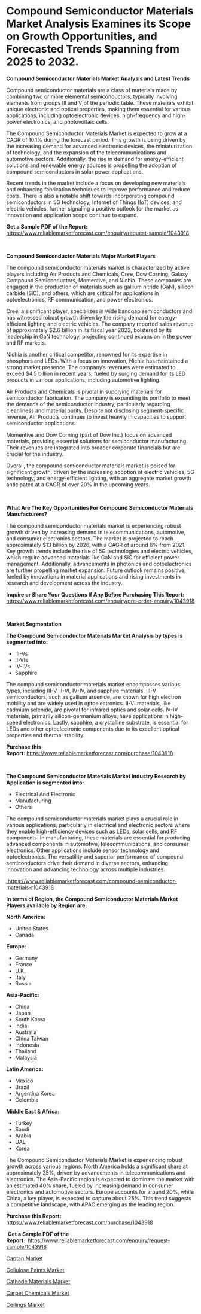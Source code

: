 <p><h1>Compound Semiconductor Materials Market Analysis Examines its Scope on Growth Opportunities, and Forecasted Trends Spanning from 2025 to 2032.</h1></p><p><strong>Compound Semiconductor Materials Market Analysis and Latest Trends</strong></p>
<p><p>Compound semiconductor materials are a class of materials made by combining two or more elemental semiconductors, typically involving elements from groups III and V of the periodic table. These materials exhibit unique electronic and optical properties, making them essential for various applications, including optoelectronic devices, high-frequency and high-power electronics, and photovoltaic cells. </p><p>The Compound Semiconductor Materials Market is expected to grow at a CAGR of 10.1% during the forecast period. This growth is being driven by the increasing demand for advanced electronic devices, the miniaturization of technology, and the expansion of the telecommunications and automotive sectors. Additionally, the rise in demand for energy-efficient solutions and renewable energy sources is propelling the adoption of compound semiconductors in solar power applications. </p><p>Recent trends in the market include a focus on developing new materials and enhancing fabrication techniques to improve performance and reduce costs. There is also a notable shift towards incorporating compound semiconductors in 5G technology, Internet of Things (IoT) devices, and electric vehicles, further signaling a positive outlook for the market as innovation and application scope continue to expand.</p></p>
<p><strong>Get a Sample PDF of the Report:&nbsp;</strong> <a href="https://www.reliablemarketforecast.com/enquiry/request-sample/1043918?utm_campaign=1097&utm_medium=2&utm_source=Github&utm_content=ia&utm_term=31032025&utm_id=compound-semiconductor-materials">https://www.reliablemarketforecast.com/enquiry/request-sample/1043918</a></p>
<p>&nbsp;</p>
<p><strong>Compound Semiconductor Materials Major Market Players</strong></p>
<p><p>The compound semiconductor materials market is characterized by active players including Air Products and Chemicals, Cree, Dow Corning, Galaxy Compound Semiconductors, Momentive, and Nichia. These companies are engaged in the production of materials such as gallium nitride (GaN), silicon carbide (SiC), and others, which are critical for applications in optoelectronics, RF communication, and power electronics.</p><p>Cree, a significant player, specializes in wide bandgap semiconductors and has witnessed robust growth driven by the rising demand for energy-efficient lighting and electric vehicles. The company reported sales revenue of approximately $2.6 billion in its fiscal year 2022, bolstered by its leadership in GaN technology, projecting continued expansion in the power and RF markets.</p><p>Nichia is another critical competitor, renowned for its expertise in phosphors and LEDs. With a focus on innovation, Nichia has maintained a strong market presence. The company’s revenues were estimated to exceed $4.5 billion in recent years, fueled by surging demand for its LED products in various applications, including automotive lighting.</p><p>Air Products and Chemicals is pivotal in supplying materials for semiconductor fabrication. The company is expanding its portfolio to meet the demands of the semiconductor industry, particularly regarding cleanliness and material purity. Despite not disclosing segment-specific revenue, Air Products continues to invest heavily in capacities to support semiconductor applications.</p><p>Momentive and Dow Corning (part of Dow Inc.) focus on advanced materials, providing essential solutions for semiconductor manufacturing. Their revenues are integrated into broader corporate financials but are crucial for the industry.</p><p>Overall, the compound semiconductor materials market is poised for significant growth, driven by the increasing adoption of electric vehicles, 5G technology, and energy-efficient lighting, with an aggregate market growth anticipated at a CAGR of over 20% in the upcoming years.</p></p>
<p>&nbsp;</p>
<p><strong>What Are The Key Opportunities For Compound Semiconductor Materials Manufacturers?</strong></p>
<p><p>The compound semiconductor materials market is experiencing robust growth driven by increasing demand in telecommunications, automotive, and consumer electronics sectors. The market is projected to reach approximately $13 billion by 2026, with a CAGR of around 6% from 2021. Key growth trends include the rise of 5G technologies and electric vehicles, which require advanced materials like GaN and SiC for efficient power management. Additionally, advancements in photonics and optoelectronics are further propelling market expansion. Future outlook remains positive, fueled by innovations in material applications and rising investments in research and development across the industry.</p></p>
<p><strong>Inquire or Share Your Questions If Any Before Purchasing This Report:</strong> <a href="https://www.reliablemarketforecast.com/enquiry/pre-order-enquiry/1043918?utm_campaign=1097&utm_medium=2&utm_source=Github&utm_content=ia&utm_term=31032025&utm_id=compound-semiconductor-materials">https://www.reliablemarketforecast.com/enquiry/pre-order-enquiry/1043918</a></p>
<p>&nbsp;</p>
<p><strong>Market Segmentation</strong></p>
<p><strong>The Compound Semiconductor Materials Market Analysis by types is segmented into:</strong></p>
<p><ul><li>III-Vs</li><li>II-VIs</li><li>IV-IVs</li><li>Sapphire</li></ul></p>
<p><p>The compound semiconductor materials market encompasses various types, including III-V, II-VI, IV-IV, and sapphire materials. III-V semiconductors, such as gallium arsenide, are known for high electron mobility and are widely used in optoelectronics. II-VI materials, like cadmium selenide, are pivotal for infrared optics and solar cells. IV-IV materials, primarily silicon-germanium alloys, have applications in high-speed electronics. Lastly, sapphire, a crystalline substrate, is essential for LEDs and other optoelectronic components due to its excellent optical properties and thermal stability.</p></p>
<p><strong>Purchase this Report:&nbsp;</strong><a href="https://www.reliablemarketforecast.com/purchase/1043918?utm_campaign=1097&utm_medium=2&utm_source=Github&utm_content=ia&utm_term=31032025&utm_id=compound-semiconductor-materials">https://www.reliablemarketforecast.com/purchase/1043918</a></p>
<p>&nbsp;</p>
<p><strong>The Compound Semiconductor Materials Market Industry Research by Application is segmented into:</strong></p>
<p><ul><li>Electrical And Electronic</li><li>Manufacturing</li><li>Others</li></ul></p>
<p><p>The compound semiconductor materials market plays a crucial role in various applications, particularly in electrical and electronic sectors where they enable high-efficiency devices such as LEDs, solar cells, and RF components. In manufacturing, these materials are essential for producing advanced components in automotive, telecommunications, and consumer electronics. Other applications include sensor technology and optoelectronics. The versatility and superior performance of compound semiconductors drive their demand in diverse sectors, enhancing innovation and advancing technology across multiple industries.</p></p>
<p><a href="https://www.reliablemarketforecast.com/compound-semiconductor-materials-r1043918?utm_campaign=1097&utm_medium=2&utm_source=Github&utm_content=ia&utm_term=31032025&utm_id=compound-semiconductor-materials">&nbsp;https://www.reliablemarketforecast.com/compound-semiconductor-materials-r1043918</a></p>
<p><strong>In terms of Region, the Compound Semiconductor Materials Market Players available by Region are:</strong></p>
<p>
    <p> <strong> North America: </strong>
        <ul>
            <li>United States</li>
            <li>Canada</li>
        </ul>
        </p> 
    <p> <strong> Europe: </strong>
        <ul>
            <li>Germany</li>
            <li>France</li>
            <li>U.K.</li>
            <li>Italy</li>
            <li>Russia</li>
        </ul>
        </p> 
    <p> <strong> Asia-Pacific: </strong>
        <ul>
            <li>China</li>
            <li>Japan</li>
            <li>South Korea</li>
            <li>India</li>
            <li>Australia</li>
            <li>China Taiwan</li>
            <li>Indonesia</li>
            <li>Thailand</li>
            <li>Malaysia</li>
        </ul>
        </p> 
    <p> <strong> Latin America: </strong>
        <ul>
            <li>Mexico</li>
            <li>Brazil</li>
            <li>Argentina Korea</li>
            <li>Colombia</li>
        </ul>
        </p> 
    <p> <strong> Middle East & Africa: </strong>
        <ul>
            <li>Turkey</li>
            <li>Saudi</li>
            <li>Arabia</li>
            <li>UAE</li>
            <li>Korea</li>
        </ul>
    </p>
    </p>
<p><p>The Compound Semiconductor Materials Market is experiencing robust growth across various regions. North America holds a significant share at approximately 35%, driven by advancements in telecommunications and electronics. The Asia-Pacific region is expected to dominate the market with an estimated 40% share, fueled by increasing demand in consumer electronics and automotive sectors. Europe accounts for around 20%, while China, a key player, is expected to capture about 25%. This trend suggests a competitive landscape, with APAC emerging as the leading region.</p></p>
<p><strong>Purchase this Report: </strong><a href="https://www.reliablemarketforecast.com/purchase/1043918?utm_campaign=1097&utm_medium=2&utm_source=Github&utm_content=ia&utm_term=31032025&utm_id=compound-semiconductor-materials">https://www.reliablemarketforecast.com/purchase/1043918</a></p>
<p>&nbsp;<strong>Get a Sample PDF of the Report:&nbsp;&nbsp;</strong><a href="https://www.reliablemarketforecast.com/enquiry/request-sample/1043918?utm_campaign=1097&utm_medium=2&utm_source=Github&utm_content=ia&utm_term=31032025&utm_id=compound-semiconductor-materials">https://www.reliablemarketforecast.com/enquiry/request-sample/1043918</a></p>
<p><strong></strong></p>
<p><p><a href="https://github.com/stohllaackdw/Market-Research-Report-List-1/blob/main/captan-market.md?utm_campaign=1097&utm_medium=2&utm_source=Github&utm_content=ia&utm_term=31032025&utm_id=compound-semiconductor-materials">Captan Market</a></p><p><a href="https://github.com/efialiurca/Market-Research-Report-List-1/blob/main/cellulose-paints-market.md?utm_campaign=1097&utm_medium=2&utm_source=Github&utm_content=ia&utm_term=31032025&utm_id=compound-semiconductor-materials">Cellulose Paints Market</a></p><p><a href="https://github.com/motanafraxer/Market-Research-Report-List-1/blob/main/cathode-materials-market.md?utm_campaign=1097&utm_medium=2&utm_source=Github&utm_content=ia&utm_term=31032025&utm_id=compound-semiconductor-materials">Cathode Materials Market</a></p><p><a href="https://github.com/bramsklizas/Market-Research-Report-List-1/blob/main/carpet-chemicals-market.md?utm_campaign=1097&utm_medium=2&utm_source=Github&utm_content=ia&utm_term=31032025&utm_id=compound-semiconductor-materials">Carpet Chemicals Market</a></p><p><a href="https://github.com/noppbebawy/Market-Research-Report-List-1/blob/main/ceilings-market.md?utm_campaign=1097&utm_medium=2&utm_source=Github&utm_content=ia&utm_term=31032025&utm_id=compound-semiconductor-materials">Ceilings Market</a></p></p>